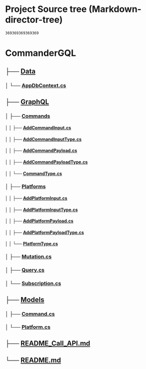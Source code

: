 # Project Source tree (Markdown-director-tree)
```md
369369369369369
```
# CommanderGQL
##   ├── [Data](./Data) 
###  │   └── [AppDbContext.cs](./Data/AppDbContext.cs)
##   ├── [GraphQL](./GraphQL)
###  │   ├── [Commands](./GraphQL/Commands)
#### │   │      ├── [AddCommandInput.cs](./GraphQL/Commands/AddCommandInput.cs)
#### │   │      ├── [AddCommandInputType.cs](./GraphQL/Commands/AddCommandInputType.cs)
#### │   │      ├── [AddCommandPayload.cs](./GraphQL/Commands/AddCommandPayload.cs)
#### │   │      ├── [AddCommandPayloadType.cs](./GraphQL/Commands/AddCommandPayloadType.cs)
#### │   │      └── [CommandType.cs](./GraphQL/Commands/CommandType.cs)
###  │   ├── [Platforms](./GraphQL/Platforms)
#### │   │      ├── [AddPlatformInput.cs](./GraphQL/Commands/AddPlatformInput.cs)
#### │   │      ├── [AddPlatformInputType.cs](./GraphQL/Commands/AddPlatformInputType.cs)
#### │   │      ├── [AddPlatformPayload.cs](./GraphQL/Commands/AddPlatformPayload.cs)
#### │   │      ├── [AddPlatformPayloadType.cs](./GraphQL/Commands/AddPlatformPayloadType.cs)
#### │   │      └── [PlatformType.cs](./GraphQL/Commands/PlatformType.cs)
###  │   ├── [Mutation.cs](./GraphQL/Mutation.cs)
###  │   ├── [Query.cs](./GraphQL/Query.cs)
###  │   └── [Subscription.cs](./GraphQL/Subscription.cs)
##   ├── [Models](./Models)
###  │   ├── [Command.cs](./Models/Command.cs)
###  │   └── [Platform.cs](./Models/Platform.cs)
##   ├── [README_Call_API.md](./README_Call_API.md)
##   └── [README.md](./README.md)
